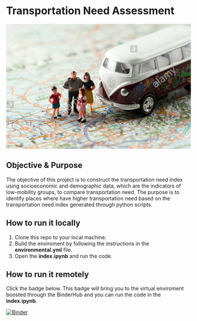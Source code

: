 # Transportation Need Assessment
<p align="center"> <img src="image/transportation.jpg" /> </p>

## Objective & Purpose
The objective of this project is to construct the transportation need index using socioeconomic and demographic data, which are the indicators of low-mobility groups, to compare transportation need. The purpose is to identify places where have higher transportation need based on the transportation need index generated through python scripts.

## How to run it locally
1. Clone this repo to your local machine.
2. Build the enviroment by following the instructions in the **environmental.yml** file.
3. Open the **index.ipynb** and run the code. 

## How to run it remotely
Click the badge below. This badge will bring you to the virtual enviroment boosted through the BinderHub and you can run the code in the **index.ipynb**. 

[![Binder](https://mybinder.org/badge_logo.svg)](https://mybinder.org/v2/gh/Ray800413/Transportation_Need_Assessment/master)
